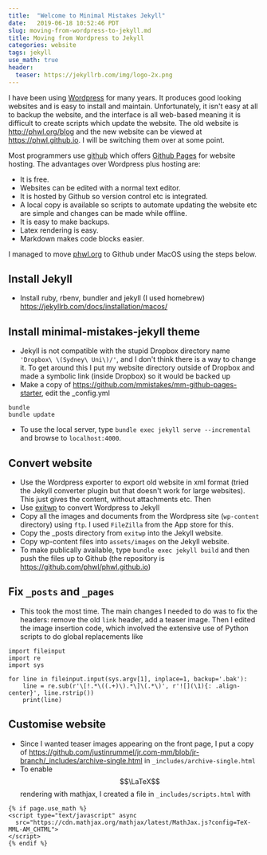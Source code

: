 ```yaml
---
title:  "Welcome to Minimal Mistakes Jekyll"
date:   2019-06-18 10:52:46 PDT
slug: moving-from-wordpress-to-jekyll.md
title: Moving from Wordpress to Jekyll
categories: website
tags: jekyll
use_math: true
header:
  teaser: https://jekyllrb.com/img/logo-2x.png
---
```


I have been using [Wordpress](https://wordpress.com/) for many years. 
It produces good looking websites and is easy to install and maintain.
Unfortunately, it isn't easy at all to backup the website, and the 
interface is all web-based meaning it is difficult to create
scripts which update the website. The old website is <http://phwl.org/blog>
and the new website can be viewed at <https://phwl.github.io>.
I will be switching them over at some point.

Most programmers use [github](https://www.github.com) which offers
[Github Pages](https://pages.github.com) for website hosting.
The advantages over Wordpress plus hosting are:
 * It is free.
 * Websites can be edited with a normal text editor.
 * It is hosted by Github so version control etc is integrated.
 * A local copy is available so scripts to automate updating the
website etc are simple and changes can be made while offline.
 * It is easy to make backups.
 * Latex rendering is easy.
 * Markdown makes code blocks easier.

I managed to move [phwl.org](http://phwl.org) to Github under MacOS using the
steps below.

## Install Jekyll
  * Install ruby, rbenv, bundler and jekyll (I used homebrew) <https://jekyllrb.com/docs/installation/macos/>

## Install minimal-mistakes-jekyll theme
  * Jekyll is not compatible with the stupid Dropbox directory name `'Dropbox\ \(Sydney\ Uni\)/'`, and I don't think there is a way to change it. To get around this I put my website directory outside of Dropbox and made a symbolic link (inside Dropbox) so it would be backed up
  * Make a copy of <https://github.com/mmistakes/mm-github-pages-starter>, edit the _config.yml
~~~~
bundle
bundle update
~~~~
  * To use the local server, type `bundle exec jekyll serve --incremental`
and browse to `localhost:4000`.

## Convert website
  * Use the Wordpress exporter to export old website in xml format (tried the Jekyll converter plugin but that doesn't work for large websites). This just gives the content, without attachments etc. Then
  * Use [exitwp](https://github.com/thomasf/exitwp) to convert Wordpress to Jekyll
  * Copy all the images and documents from the Wordpress site (`wp-content` directory) using `ftp`. I used `FileZilla` from the App store for this.
  * Copy the _posts directory from `exitwp` into the Jekyll website.
  * Copy wp-content files into `assets/images` on the Jekyll website.
  * To make publically available, type `bundle exec jekyll build` and then push the files up to Github (the repository is <https://github.com/phwl/phwl.github.io>)

## Fix `_posts` and `_pages`
  * This took the most time. The main changes I needed to do was to fix the headers: remove the old `link` header, add a teaser image. Then I edited the image insertion code, which involved the extensive use of Python scripts to do global replacements like
 
~~~~
import fileinput
import re
import sys
 
for line in fileinput.input(sys.argv[1], inplace=1, backup='.bak'):
    line = re.sub(r'\[!.*\((.+)\).*\]\(.*\)', r'![](\1){: .align-center}', line.rstrip())
    print(line)
~~~~

## Customise website
  * Since I wanted teaser images appearing on the front page, I put a copy of <https://github.com/justinrummel/jr.com-mm/blob/jr-branch/_includes/archive-single.html> in `_includes/archive-single.html`
  * To enable $$\LaTeX$$ rendering with mathjax, I created a file in `_includes/scripts.html` with

~~~~
{% if page.use_math %}
<script type="text/javascript" async
  src="https://cdn.mathjax.org/mathjax/latest/MathJax.js?config=TeX-MML-AM_CHTML">
</script>
{% endif %}
~~~~

